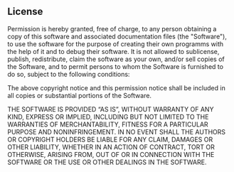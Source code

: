 ## License

Permission is hereby granted, free of charge, to any person obtaining a copy of this software and associated documentation files (the "Software"), to use the software for the purpose of creating their own programms with the help of it and to debug their software. It is not allowed to sublicense, publish, redistribute, claim the software as your own, and/or sell copies of the Software, and to permit persons to whom the Software is furnished to do so, subject to the following conditions:

The above copyright notice and this permission notice shall be included in all copies or substantial portions of the Software.

THE SOFTWARE IS PROVIDED “AS IS”, WITHOUT WARRANTY OF ANY KIND, EXPRESS OR IMPLIED, INCLUDING BUT NOT LIMITED TO THE WARRANTIES OF MERCHANTABILITY, FITNESS FOR A PARTICULAR PURPOSE AND NONINFRINGEMENT. IN NO EVENT SHALL THE AUTHORS OR COPYRIGHT HOLDERS BE LIABLE FOR ANY CLAIM, DAMAGES OR OTHER LIABILITY, WHETHER IN AN ACTION OF CONTRACT, TORT OR OTHERWISE, ARISING FROM, OUT OF OR IN CONNECTION WITH THE SOFTWARE OR THE USE OR OTHER DEALINGS IN THE SOFTWARE.